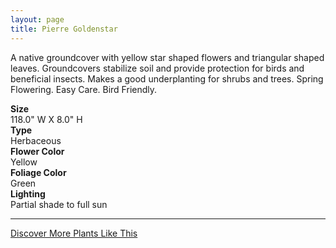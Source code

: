 ```yaml
---
layout: page
title: Pierre Goldenstar
---
```


<div class="row">
  <div class="col-md-4">
    <div class="plant-image plant-image-large" style="background-image: url(&quot;https://s3-us-west-1.amazonaws.com/images.plantwithbloom.com/pierre_goldenstar.jpg&quot;);"></div>
  </div>
  <div class="col-md-8">
    <div>
      <p>A native groundcover with yellow star shaped flowers and triangular shaped leaves. Groundcovers stabilize soil and provide protection for birds and beneficial insects. Makes a good underplanting for shrubs and trees. Spring Flowering. Easy Care. Bird Friendly.</p>
      <div class="row">
        <div class="col-md-3">
          <strong>Size</strong>
        </div>
        <div class="col-md-9">118.0" W X 8.0" H</div>
      </div>
      <div class="row">
        <div class="col-md-3">
          <strong>Type</strong>
        </div>
        <div class="col-md-9">Herbaceous </div>
      </div>
      <div class="row">
        <div class="col-md-3">
          <strong>Flower Color</strong>
        </div>
        <div class="col-md-9">Yellow</div>
      </div>
      <div class="row">
        <div class="col-md-3">
          <strong>Foliage Color</strong>
        </div>
        <div class="col-md-9">Green</div>
      </div>
      <div class="row">
        <div class="col-md-3">
          <strong>Lighting</strong>
        </div>
        <div class="col-md-9">Partial shade to full sun</div>
      </div>
    </div>
    <hr/>
    <a class="btn btn-default" href="http://app.plantwithbloom.com/search">Discover More Plants Like This</a>
  </div>
</div>